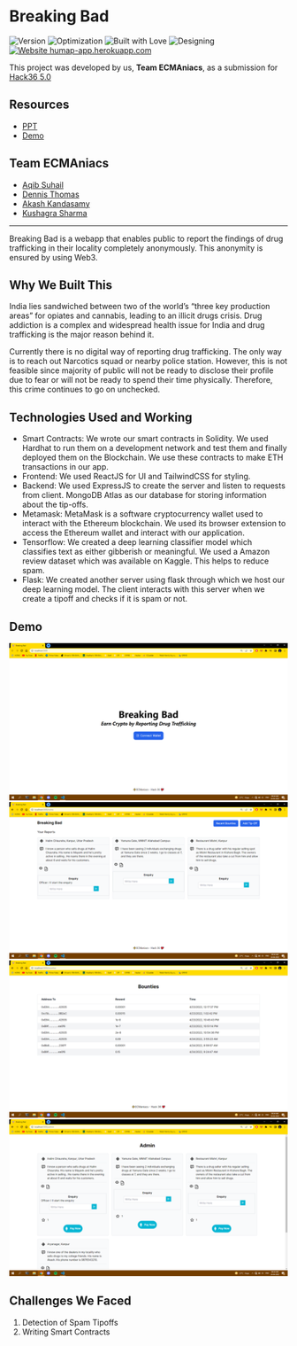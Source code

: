 # Breaking Bad
![Version](https://img.shields.io/badge/version-1.69-brightgreen.svg)
![Optimization](https://img.shields.io/badge/optimised-0%25-critical.svg)
![Built with Love](https://img.shields.io/badge/built%20with-love-important.svg)
![Designing](https://img.shields.io/badge/designed%20in-ms%20paint-blueviolet.svg)
[![Website humap-app.herokuapp.com](https://img.shields.io/website-up-down-green-red/https/humap-app.herokuapp.com.svg)](https://humap-app.herokuapp.com/)

This project was developed by us, **Team ECMAniacs**, as a submission for [Hack36 5.0](https://www.hack36.com/)

## Resources
- [PPT](https://docs.google.com/presentation/d/1fYIHUMnGWKTnOIMAlDmV1EFZmSDFJ2t9/edit?usp=sharing&ouid=106037366898639542846&rtpof=true&sd=true)
- [Demo]()

## Team ECMAniacs
- [Aqib Suhail](https://github.com/geeqib23)
- [Dennis Thomas](https://github.com/DNA5769)
- [Akash Kandasamy](https://github.com/akash-kd)
- [Kushagra Sharma](https://github.com/randomkush)

---

Breaking Bad is a webapp that enables public to report the findings of drug trafficking in their locality completely anonymously. This anonymity is ensured by using Web3.

## Why We Built This
India lies sandwiched between two of the world’s “three key production areas” for opiates and cannabis, leading to an illicit drugs crisis. Drug addiction is a complex and widespread health issue for India and drug trafficking is the major reason behind it.

Currently there is no digital way of reporting drug trafficking. The only way is to reach out Narcotics squad or nearby police station. However, this is not feasible since majority of public will not be ready to disclose their profile due to fear or will not be ready to spend their time physically. Therefore, this crime continues to go on unchecked.

## Technologies Used and Working

- Smart Contracts: We wrote our smart contracts in Solidity. We used Hardhat to run them on a development network and test them and finally deployed them on the Blockchain. We use these contracts to make ETH transactions in our app.
- Frontend: We used ReactJS for UI and TailwindCSS for styling.
- Backend: We used ExpressJS to create the server and listen to requests from client. MongoDB Atlas as our database for storing information about the tip-offs.
- Metamask: MetaMask is a software cryptocurrency wallet used to interact with the Ethereum blockchain. We used its browser extension to access the Ethereum wallet and interact with our application.
- Tensorflow: We created a deep learning classifier model which classifies text as either gibberish or meaningful. We used a Amazon review dataset which was available on Kaggle. This helps to reduce spam.
- Flask: We created another server using flask through which we host our deep learning model. The client interacts with this server when we create a tipoff and checks if it is spam or not.

## Demo
![Welcome](./demo/welcome.png)
![Home](./demo/home.png)
![Bounty](./demo/bounty.png)
![Admin](./demo/admin.png)

## Challenges We Faced
1. Detection of Spam Tipoffs
2. Writing Smart Contracts
